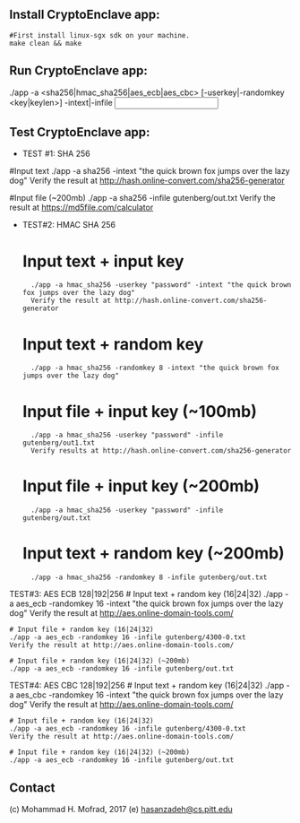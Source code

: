 ## Install CryptoEnclave app:

	#First install linux-sgx sdk on your machine.
	make clean && make

## Run CryptoEnclave app:

./app -a <sha256|hmac_sha256|aes_ecb|aes_cbc> [-userkey|-randomkey <key|keylen>] -intext|-infile <input>

## Test CryptoEnclave app:
	
* TEST #1: SHA 256

#Input text
./app -a sha256 -intext "the quick brown fox jumps over the lazy dog"
Verify the result at http://hash.online-convert.com/sha256-generator
		
#Input file (~200mb)
./app -a sha256 -infile gutenberg/out.txt
Verify the result at https://md5file.com/calculator

* TEST#2: HMAC SHA 256
	# Input text + input key
		./app -a hmac_sha256 -userkey "password" -intext "the quick brown fox jumps over the lazy dog"
		Verify the result at http://hash.online-convert.com/sha256-generator
		
	# Input text + random key	
		./app -a hmac_sha256 -randomkey 8 -intext "the quick brown fox jumps over the lazy dog"

	# Input file + input key (~100mb)
		./app -a hmac_sha256 -userkey "password" -infile gutenberg/out1.txt
		Verify results at http://hash.online-convert.com/sha256-generator

	# Input file + input key (~200mb)
		./app -a hmac_sha256 -userkey "password" -infile gutenberg/out.txt
		
	# Input text + random key (~200mb)
		./app -a hmac_sha256 -randomkey 8 -infile gutenberg/out.txt

TEST#3: AES ECB 128|192|256
	# Input text + random key (16|24|32)
	./app -a aes_ecb -randomkey 16 -intext "the quick brown fox jumps over the lazy dog"
	Verify the result at http://aes.online-domain-tools.com/
	
	# Input file + random key (16|24|32)
	./app -a aes_ecb -randomkey 16 -infile gutenberg/4300-0.txt
	Verify the result at http://aes.online-domain-tools.com/
	
	# Input file + random key (16|24|32) (~200mb)
	./app -a aes_ecb -randomkey 16 -infile gutenberg/out.txt

TEST#4: AES CBC 128|192|256
	# Input text + random key (16|24|32)
	./app -a aes_cbc -randomkey 16 -intext "the quick brown fox jumps over the lazy dog"
	Verify the result at http://aes.online-domain-tools.com/
	
	# Input file + random key (16|24|32)
	./app -a aes_ecb -randomkey 16 -infile gutenberg/4300-0.txt
	Verify the result at http://aes.online-domain-tools.com/

	# Input file + random key (16|24|32) (~200mb)
	./app -a aes_ecb -randomkey 16 -infile gutenberg/out.txt

## Contact
(c) Mohammad H. Mofrad, 2017
(e) hasanzadeh@cs.pitt.edu
